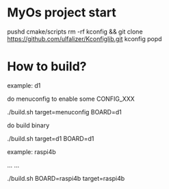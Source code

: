 # MyOs project start

pushd cmake/scripts
rm -rf kconfig && git clone https://github.com/ulfalizer/Kconfiglib.git kconfig
popd

# How to build?

example: d1

do menuconfig to enable some CONFIG_XXX

./build.sh target=menuconfig BOARD=d1

do build binary

./build.sh target=d1 BOARD=d1

example: raspi4b

... ...

./build.sh BOARD=raspi4b target=raspi4b
